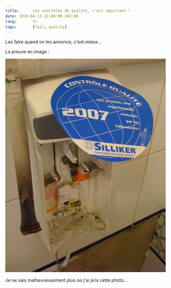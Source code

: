 ```yaml
---
title:      Les contrôles de qualité, c'est important !
date: 2010-04-13 12:00:00 +02:00
lang:       fr
tags:       [fail, quality]
---
```


Les faire quand on les annonce, c'est mieux…

La preuve en image :

![](controle-qualite.jpg "Contrôle qualité")

Je ne sais malheureusement plus où j'ai pris cette photo…
